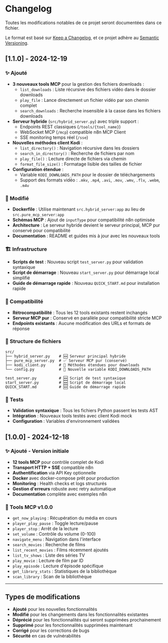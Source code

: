 # Changelog

Toutes les modifications notables de ce projet seront documentées dans ce fichier.

Le format est basé sur [Keep a Changelog](https://keepachangelog.com/fr/1.0.0/),
et ce projet adhère au [Semantic Versioning](https://semver.org/spec/v2.0.0.html).

## [1.1.0] - 2024-12-19

### ✨ Ajouté
- **3 nouveaux tools MCP** pour la gestion des fichiers downloads :
  - `list_downloads` : Liste récursive des fichiers vidéo dans le dossier downloads
  - `play_file` : Lance directement un fichier vidéo par son chemin complet
  - `search_downloads` : Recherche insensible à la casse dans les fichiers downloads
- **Serveur hybride** (`src/hybrid_server.py`) avec triple support :
  - Endpoints REST classiques (`/tools/{tool_name}`)
  - WebSocket MCP (`/mcp`) compatible n8n MCP Client
  - SSE monitoring temps réel (`/sse`)
- **Nouvelles méthodes client Kodi** :
  - `list_directory()` : Navigation récursive dans les dossiers
  - `search_in_directory()` : Recherche de fichiers par nom
  - `play_file()` : Lecture directe de fichiers via chemin
  - `format_file_size()` : Formatage lisible des tailles de fichier
- **Configuration étendue** :
  - Variable `KODI_DOWNLOADS_PATH` pour le dossier de téléchargements
  - Support des formats vidéo : `.mkv`, `.mp4`, `.avi`, `.mov`, `.wmv`, `.flv`, `.webm`, `.m4v`

### 🔧 Modifié
- **Dockerfile** : Utilise maintenant `src.hybrid_server:app` au lieu de `src.pure_mcp_server:app`
- **Schémas MCP** : Ajout de `inputType` pour compatibilité n8n optimisée
- **Architecture** : Le serveur hybride devient le serveur principal, MCP pur conservé pour compatibilité
- **Documentation** : README et guides mis à jour avec les nouveaux tools

### 🏗️ Infrastructure
- **Scripts de test** : Nouveau script `test_server.py` pour validation syntaxique
- **Script de démarrage** : Nouveau `start_server.py` pour démarrage local simplifié
- **Guide de démarrage rapide** : Nouveau `QUICK_START.md` pour installation rapide

### 🔄 Compatibilité
- **Rétrocompatibilité** : Tous les 12 tools existants restent inchangés
- **Serveur MCP pur** : Conservé en parallèle pour compatibilité stricte MCP
- **Endpoints existants** : Aucune modification des URLs et formats de réponse

### 📁 Structure de fichiers
```
src/
├── hybrid_server.py    # 🆕 Serveur principal hybride
├── pure_mcp_server.py  # ✅ Serveur MCP pur (conservé)
├── kodi_client.py      # 🔧 Méthodes étendues pour downloads
└── config.py           # 🔧 Nouvelle variable KODI_DOWNLOADS_PATH

test_server.py          # 🆕 Script de test syntaxique
start_server.py         # 🆕 Script de démarrage local
QUICK_START.md          # 🆕 Guide de démarrage rapide
```

### 🧪 Tests
- **Validation syntaxique** : Tous les fichiers Python passent les tests AST
- **Intégration** : Nouveaux tools testés avec client Kodi mock
- **Configuration** : Variables d'environnement validées

## [1.0.0] - 2024-12-18

### ✨ Ajouté - Version initiale
- **12 tools MCP** pour contrôle complet de Kodi
- **Transport HTTP + SSE** compatible n8n
- **Authentification** via API Key optionnelle
- **Docker** avec docker-compose prêt pour production
- **Monitoring** : Health checks et logs structurés
- **Gestion d'erreurs** robuste avec retry automatique
- **Documentation** complète avec exemples n8n

### 🎯 Tools MCP v1.0.0
- `get_now_playing` : Récupération du média en cours
- `player_play_pause` : Toggle lecture/pause
- `player_stop` : Arrêt de la lecture
- `set_volume` : Contrôle du volume (0-100)
- `navigate_menu` : Navigation dans l'interface
- `search_movies` : Recherche de films
- `list_recent_movies` : Films récemment ajoutés
- `list_tv_shows` : Liste des séries TV
- `play_movie` : Lecture de film par ID
- `play_episode` : Lecture d'épisode spécifique
- `get_library_stats` : Statistiques de la bibliothèque
- `scan_library` : Scan de la bibliothèque

---

## Types de modifications

- **Ajouté** pour les nouvelles fonctionnalités
- **Modifié** pour les changements dans les fonctionnalités existantes
- **Déprécié** pour les fonctionnalités qui seront supprimées prochainement
- **Supprimé** pour les fonctionnalités supprimées maintenant
- **Corrigé** pour les corrections de bugs
- **Sécurité** en cas de vulnérabilités